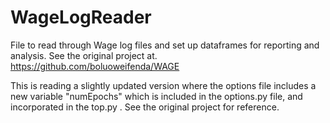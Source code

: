 # WageLogReader
File to read through Wage log files and set up dataframes for reporting and analysis.  See the original project at.
https://github.com/boluoweifenda/WAGE

This is reading a slightly updated version where the options file includes a new variable "numEpochs" which is included in the options.py file, and incorporated in the top.py .  See the original project for reference.
